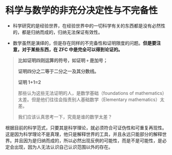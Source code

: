 # 科学与数学的非充分决定性与不完备性


- 科学研究的是经验世界，在经验世界中的一切科学有关的东西都是没有必然性的，都是归纳而成的，归纳无法保证有效性。

- 数学虽然是演绎的，但是存在同样的不完备性和证明限度的问题。**但是要注意，对于某些东西，在 ZFC 中是完全可以得到论证的。** 

>**比如证明四则运算的符号，如证明 `+` 是加号；**
>
>**证明四分之二等于二分之一及其分数线。**
>
>**证明 1+1=2**
>
>那些认为这些无法证明的人，是数学基础（foundations of mathematics）太差。但是他们往往会指责别人基础数学（Elementary mathematics）太差。
>
>我们应该认真思考一下，究竟是谁的数学太差？

根据目前的科学范式，只要其是科学理论，就必须符合可证伪性和可重复再现性。这是因为科学理论不是真理，他只是解释世界的工具，并且永远只能部分的解释世界。并且因为是归纳而成的，所以必然出现反例的可能性，而是不是可能性，是必定会出现，因为人无法认识自己认识范围以外的存在。

